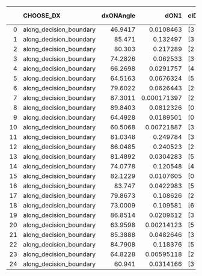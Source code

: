 |    | CHOOSE_DX               |   dxONAngle |        dON1 | cIDON1   |   dON_patch_1 |   nTON |         dON |   dxOFFAngle |      dOFF1 | cIDOFF1   |   dOFF_patch_1 |   nTOFF |       dOFF | SUCCESS   |   nExp |   dual_point_id |   subpoint_time_seconds |   total_execution_time |      logp |    dOFF/dON | Vote dOFF>dON   |
|---:|:------------------------|------------:|------------:|:---------|--------------:|-------:|------------:|-------------:|-----------:|:----------|---------------:|--------:|-----------:|:----------|-------:|----------------:|------------------------:|-----------------------:|----------:|------------:|:----------------|
|  0 | along_decision_boundary |     46.9417 | 0.0108463   | [3 7]    |   0.0108463   |      1 | 0.0108463   |      59.6755 | 0.27926    | [3 7]     |     0.27926    |       1 | 0.27926    | True      |      1 |               1 |                3.43145  |                3.68292 |  0        |  25.7469    | True            |
|  1 | along_decision_boundary |     85.471  | 0.132497    | [3 7]    |   0.132497    |      1 | 0.132497    |      77.289  | 0.202097   | [3 7]     |     0.202097   |       1 | 0.202097   | True      |      2 |               2 |                3.59421  |                7.28306 | -0.5      |   1.52529   | True            |
|  2 | along_decision_boundary |     80.303  | 0.217289    | [2 7]    |   0.217289    |      1 | 0.217289    |      67.7562 | 0.135143   | [2 7]     |     0.135143   |       1 | 0.135143   | False     |      3 |               3 |                2.16713  |                9.45503 | -1        |   0.621948  | False           |
|  3 | along_decision_boundary |     74.2826 | 0.062533    | [3 4]    |   0.062533    |      1 | 0.062533    |      75.0098 | 0.135813   | [3 4]     |     0.135813   |       1 | 0.135813   | True      |      4 |               8 |                1.25025  |               12.9374  | -0.166667 |   2.17186   | True            |
|  4 | along_decision_boundary |     66.2698 | 0.0291757   | [4 7]    |   0.0291757   |      1 | 0.0291757   |      69.6557 | 0.0768634  | [4 7]     |     0.0768634  |       1 | 0.0768634  | True      |      5 |              10 |                1.60036  |               14.603   | -0.5      |   2.6345    | True            |
|  5 | along_decision_boundary |     64.5163 | 0.0676324   | [5 7]    |   0.0676324   |      1 | 0.0676324   |      73.3342 | 0.586902   | [5 7]     |     0.586902   |       1 | 0.586902   | True      |      6 |              11 |                2.97148  |               17.5795  | -0.9      |   8.67782   | True            |
|  6 | along_decision_boundary |     79.6022 | 0.0626443   | [2 5]    |   0.0626443   |      1 | 0.0626443   |      72.7975 | 0.0422148  | [2 5]     |     0.0422148  |       1 | 0.0422148  | False     |      7 |              14 |                1.74086  |               21.0022  | -1.33333  |   0.673881  | False           |
|  7 | along_decision_boundary |     87.3011 | 0.000171397 | [2 6]    |   0.000171397 |      1 | 0.000171397 |      79.4716 | 0.0991403  | [2 6]     |     0.0991403  |       1 | 0.0991403  | True      |      8 |              16 |                1.17202  |               22.2204  | -0.642857 | 578.426     | True            |
|  8 | along_decision_boundary |     89.8403 | 0.0812326   | [0 1]    |   0.0812326   |      1 | 0.0812326   |      86.582  | 0.223472   | [0 1]     |     0.223472   |       1 | 0.223472   | True      |      9 |              18 |                1.28763  |               23.5485  | -1        |   2.75101   | True            |
|  9 | along_decision_boundary |     64.4928 | 0.0189501   | [0 1]    |   0.0189501   |      1 | 0.0189501   |      65.8594 | 0.0434695  | [0 1]     |     0.0434695  |       1 | 0.0434695  | True      |     10 |              19 |                0.940361 |               24.4937  | -1.38889  |   2.29389   | True            |
| 10 | along_decision_boundary |     60.5068 | 0.00721887  | [3 7]    |   0.00721887  |      1 | 0.00721887  |      70.7466 | 0.0199969  | [3 7]     |     0.0199969  |       1 | 0.0199969  | True      |     11 |              21 |                0.887133 |               25.4138  | -1.8      |   2.77009   | True            |
| 11 | along_decision_boundary |     81.0348 | 0.249784    | [3 6]    |   0.249784    |      1 | 0.249784    |      72.9904 | 0.641358   | [3 6]     |     0.641358   |       1 | 0.641358   | True      |     12 |              22 |                5.29783  |               30.7176  | -2.22727  |   2.56765   | True            |
| 12 | along_decision_boundary |     86.0485 | 0.240523    | [2 3]    |   0.240523    |      1 | 0.240523    |      80.5258 | 0.00418688 | [2 3]     |     0.00418688 |       1 | 0.00418688 | False     |     13 |              25 |                2.45098  |               33.2385  | -2.66667  |   0.0174074 | False           |
| 13 | along_decision_boundary |     81.4892 | 0.0304283   | [5 9]    |   0.0304283   |      1 | 0.0304283   |      88.9609 | 0.667102   | [5 9]     |     0.667102   |       1 | 0.667102   | True      |     14 |              26 |                3.70832  |               36.9518  | -1.88462  |  21.9237    | True            |
| 14 | along_decision_boundary |     74.0778 | 0.120548    | [4 7]    |   0.120548    |      1 | 0.120548    |      75.8423 | 0.16294    | [4 7]     |     0.16294    |       1 | 0.16294    | True      |     15 |              27 |                2.03304  |               38.9899  | -2.28571  |   1.35166   | True            |
| 15 | along_decision_boundary |     82.1229 | 0.0107605   | [0 1]    |   0.0107605   |      1 | 0.0107605   |      79.9806 | 0.0421805  | [0 1]     |     0.0421805  |       1 | 0.0421805  | True      |     16 |              28 |                1.95247  |               40.9474  | -2.7      |   3.91995   | True            |
| 16 | along_decision_boundary |     83.747  | 0.0422983   | [5 6]    |   0.0422983   |      1 | 0.0422983   |      71.2479 | 0.0109952  | [5 6]     |     0.0109952  |       1 | 0.0109952  | False     |     17 |              29 |                0.797915 |               41.7534  | -3.125    |   0.259944  | False           |
| 17 | along_decision_boundary |     79.8673 | 0.108626    | [2 6]    |   0.108626    |      1 | 0.108626    |      79.688  | 0.0759414  | [2 6]     |     0.0759414  |       1 | 0.0759414  | False     |     18 |              31 |                0.893088 |               48.1425  | -2.38235  |   0.699111  | False           |
| 18 | along_decision_boundary |     73.0009 | 0.109581    | [6 9]    |   0.109581    |      1 | 0.109581    |      69.728  | 0.262051   | [6 9]     |     0.262051   |       1 | 0.262051   | True      |     19 |              32 |                1.62492  |               49.7766  | -1.77778  |   2.39138   | True            |
| 19 | along_decision_boundary |     86.8514 | 0.0209612   | [3 7]    |   0.0209612   |      1 | 0.0209612   |      87.6103 | 0.331578   | [3 7]     |     0.331578   |       1 | 0.331578   | True      |     20 |              33 |                1.52126  |               51.3058  | -2.13158  |  15.8187    | True            |
| 20 | along_decision_boundary |     63.9598 | 0.00214123  | [5 6]    |   0.00214123  |      1 | 0.00214123  |      61.0921 | 0.0672521  | [5 6]     |     0.0672521  |       1 | 0.0672521  | True      |     21 |              34 |                1.07848  |               52.3894  | -2.5      |  31.4081    | True            |
| 21 | along_decision_boundary |     85.3888 | 0.0482646   | [3 4]    |   0.0482646   |      1 | 0.0482646   |      78.8386 | 0.197759   | [3 4]     |     0.197759   |       1 | 0.197759   | True      |     22 |              39 |                1.80977  |               56.3317  | -2.88095  |   4.09739   | True            |
| 22 | along_decision_boundary |     84.7908 | 0.118376    | [5 9]    |   0.118376    |      1 | 0.118376    |      83.4254 | 0.554417   | [5 9]     |     0.554417   |       1 | 0.554417   | True      |     23 |              40 |                2.49581  |               58.8315  | -3.27273  |   4.68351   | True            |
| 23 | along_decision_boundary |     64.8228 | 0.00595118  | [2 7]    |   0.00595118  |      1 | 0.00595118  |      68.5877 | 0.0549133  | [2 7]     |     0.0549133  |       1 | 0.0549133  | True      |     24 |              43 |                0.951569 |               59.8669  | -3.67391  |   9.22729   | True            |
| 24 | along_decision_boundary |     60.941  | 0.0314166   | [3 6]    |   0.0314166   |      1 | 0.0314166   |      60.638  | 0.59884    | [3 6]     |     0.59884    |       1 | 0.59884    | True      |     25 |              44 |                2.86997  |               62.7439  | -4.08333  |  19.0613    | True            |